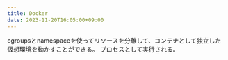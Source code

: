 ```yaml
---
title: Docker
date: 2023-11-20T16:05:00+09:00
---
```


cgroupsとnamespaceを使ってリソースを分離して、コンテナとして独立した仮想環境を動かすことができる。
プロセスとして実行される。
